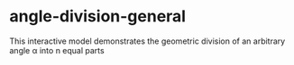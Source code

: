 # angle-division-general
This interactive model demonstrates the geometric division of an arbitrary angle α into n equal parts
